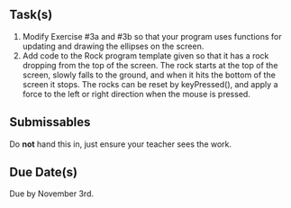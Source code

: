 Task(s)
-------
1. Modify Exercise #3a and #3b so that your program uses functions for updating and drawing the ellipses on the screen.
2. Add code to the Rock program template given so that it has a rock dropping from the top of the screen.  The rock starts at the top of the screen, slowly falls to the ground, and when it hits the bottom of the screen it stops.  The rocks can be reset by keyPressed(), and apply a force to the left or right direction when the mouse is pressed.  

Submissables
------------
Do **not** hand this in, just ensure your teacher sees the work.

Due Date(s)
----------
Due by November 3rd.

